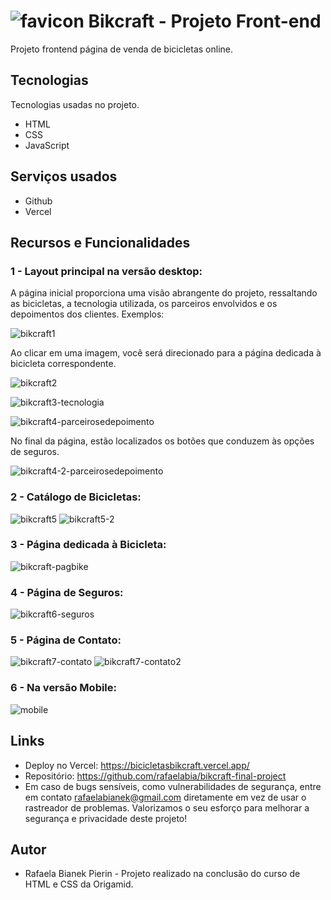 # ![favicon](https://github.com/rafaelabia/bikcraft-final-project/assets/116205061/37789dfd-6f88-4978-a2b6-1a3d6dcf10a7) Bikcraft - Projeto Front-end 

Projeto frontend página de venda de bicicletas online.

## Tecnologias
Tecnologias usadas no projeto.
* HTML
* CSS
* JavaScript

## Serviços usados
* Github
* Vercel

## Recursos e Funcionalidades

### 1 - Layout principal na versão desktop: 
A página inicial proporciona uma visão abrangente do projeto, ressaltando as bicicletas, a tecnologia utilizada, os parceiros envolvidos e os depoimentos dos clientes. 
Exemplos:


![bikcraft1](https://github.com/rafaelabia/bikcraft-final-project/assets/116205061/c33a7933-e18b-473c-b4d5-2bf8676c681f)

Ao clicar em uma imagem, você será direcionado para a página dedicada à bicicleta correspondente.

![bikcraft2](https://github.com/rafaelabia/bikcraft-final-project/assets/116205061/5064f46c-a36f-477d-a583-30527207efb9)

![bikcraft3-tecnologia](https://github.com/rafaelabia/bikcraft-final-project/assets/116205061/35851011-79db-4b98-a321-bedacfcc8c90)

![bikcraft4-parceirosedepoimento](https://github.com/rafaelabia/bikcraft-final-project/assets/116205061/e4eb2a06-9e57-43f9-91fd-4b52f963a7ea)

No final da página, estão localizados os botões que conduzem às opções de seguros. 

![bikcraft4-2-parceirosedepoimento](https://github.com/rafaelabia/bikcraft-final-project/assets/116205061/b7f61624-ca82-44a7-9986-286fdfa3f8ce)


### 2 - Catálogo de Bicicletas: 
![bikcraft5](https://github.com/rafaelabia/bikcraft-final-project/assets/116205061/517d3ea3-5b4f-495b-8f25-86e9b45d3dab)
![bikcraft5-2](https://github.com/rafaelabia/bikcraft-final-project/assets/116205061/19fb883a-abd8-4821-86de-5935604d64ad)

### 3 - Página dedicada à Bicicleta: 
![bikcraft-pagbike](https://github.com/rafaelabia/bikcraft-final-project/assets/116205061/fc928398-1a82-479d-83da-f3f2e9a391e7)

### 4 - Página de Seguros: 
![bikcraft6-seguros](https://github.com/rafaelabia/bikcraft-final-project/assets/116205061/39e5b93e-e6cd-46ed-a52d-c620557b73d0)

### 5 - Página de Contato: 
![bikcraft7-contato](https://github.com/rafaelabia/bikcraft-final-project/assets/116205061/a8d90b2e-286f-4a2f-8722-066d707041fa)
![bikcraft7-contato2](https://github.com/rafaelabia/bikcraft-final-project/assets/116205061/d4a3dcf5-4bc7-4467-a408-58cd6c1dc033)

### 6 - Na versão Mobile: 
![mobile](https://github.com/rafaelabia/bikcraft-final-project/assets/116205061/ba15450d-cf36-4d50-8791-8fdc2afb8478)

## Links
* Deploy no Vercel: https://bicicletasbikcraft.vercel.app/
* Repositório: https://github.com/rafaelabia/bikcraft-final-project
* Em caso de bugs sensíveis, como vulnerabilidades de segurança, entre em contato rafaelabianek@gmail.com diretamente em vez de usar o rastreador de problemas. Valorizamos o seu esforço para melhorar a segurança e privacidade deste projeto!

## Autor
* Rafaela Bianek Pierin - Projeto realizado na conclusão do curso de HTML e CSS da Origamid.

